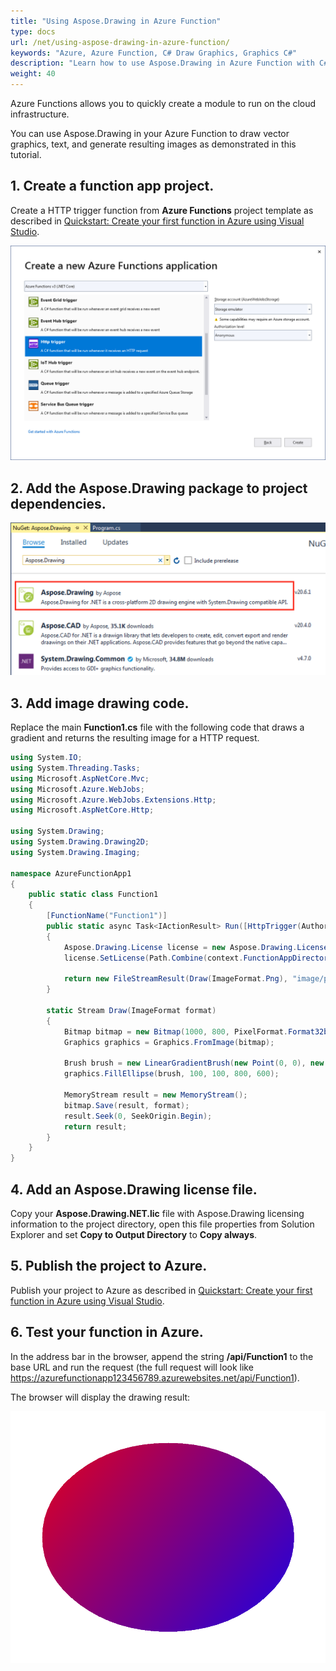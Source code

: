 ```yaml
---
title: "Using Aspose.Drawing in Azure Function"
type: docs
url: /net/using-aspose-drawing-in-azure-function/
keywords: "Azure, Azure Function, C# Draw Graphics, Graphics C#"
description: "Learn how to use Aspose.Drawing in Azure Function with C#."
weight: 40
---
```


Azure Functions allows you to quickly create a module to run on the cloud infrastructure.

You can use Aspose.Drawing in your Azure Function to draw vector graphics, text, and generate resulting images as demonstrated in this tutorial.

## 1. Create a function app project.

Create a HTTP trigger function from **Azure Functions** project template as described in 
[Quickstart: Create your first function in Azure using Visual Studio](https://docs.microsoft.com/en-us/azure/azure-functions/functions-create-your-first-function-visual-studio#create-a-function-app-project).

![Azure Function project settings](functions-project-settings.png)

## 2. Add the Aspose.Drawing package to project dependencies.

![Installing Aspose.Drawing from NuGet](../../getting-started/installation/installation_1.png)

## 3. Add image drawing code.

Replace the main **Function1.cs** file with the following code that draws a gradient and returns the resulting image for a HTTP request.

```csharp
using System.IO;
using System.Threading.Tasks;
using Microsoft.AspNetCore.Mvc;
using Microsoft.Azure.WebJobs;
using Microsoft.Azure.WebJobs.Extensions.Http;
using Microsoft.AspNetCore.Http;

using System.Drawing;
using System.Drawing.Drawing2D;
using System.Drawing.Imaging;

namespace AzureFunctionApp1
{
    public static class Function1
    {
        [FunctionName("Function1")]
        public static async Task<IActionResult> Run([HttpTrigger(AuthorizationLevel.Anonymous, "get", "post", Route = null)] HttpRequest req, ExecutionContext context)
        {
            Aspose.Drawing.License license = new Aspose.Drawing.License();
            license.SetLicense(Path.Combine(context.FunctionAppDirectory, "Aspose.Drawing.NET.lic"));

            return new FileStreamResult(Draw(ImageFormat.Png), "image/png");
        }

        static Stream Draw(ImageFormat format)
        {
            Bitmap bitmap = new Bitmap(1000, 800, PixelFormat.Format32bppPArgb);
            Graphics graphics = Graphics.FromImage(bitmap);

            Brush brush = new LinearGradientBrush(new Point(0, 0), new Point(1000, 800), Color.Red, Color.Blue);
            graphics.FillEllipse(brush, 100, 100, 800, 600);

            MemoryStream result = new MemoryStream();
            bitmap.Save(result, format);
            result.Seek(0, SeekOrigin.Begin);
            return result;
        }
    }
}
```

## 4. Add an Aspose.Drawing license file.

Copy your **Aspose.Drawing.NET.lic** file with Aspose.Drawing licensing information to the project directory, open this file properties from Solution Explorer and set **Copy to Output Directory** to **Copy always**.

## 5. Publish the project to Azure.

Publish your project to Azure as described in [Quickstart: Create your first function in Azure using Visual Studio](https://docs.microsoft.com/en-us/azure/azure-functions/functions-create-your-first-function-visual-studio#publish-the-project-to-azure).

## 6. Test your function in Azure.

In the address bar in the browser, append the string **/api/Function1** to the base URL and run the request (the full request will look like https://azurefunctionapp123456789.azurewebsites.net/api/Function1).

The browser will display the drawing result:

![Linear gradient drawn in Azure Function](linear-gradient-from-azure-function.png)